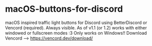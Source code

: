 # macOS-buttons-for-discord
macOS inspired traffic light buttons for Discord using BetterDiscord or Vencord (required). Always visible.
As of v1.1 (or 1.2) works with either windowed or fullscreen modes :3
Only works on Windows!!
Download Vencord --> https://vencord.dev/download/
